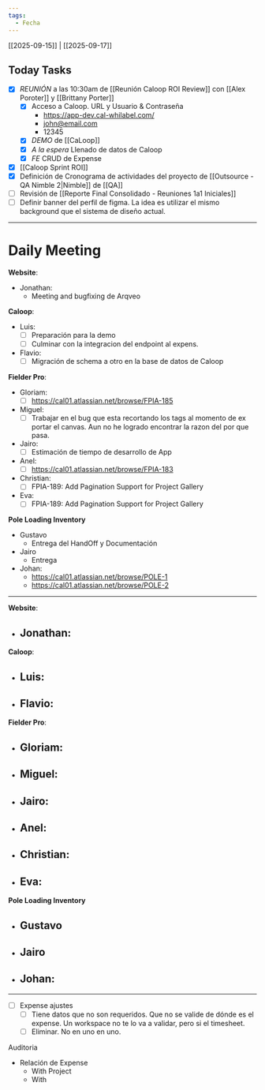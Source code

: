 ```yaml
---
tags:
  - Fecha
---
```


[[2025-09-15]]  | [[2025-09-17]]

## Today Tasks
- [x] _REUNIÓN_ a las 10:30am de [[Reunión Caloop ROI Review]] con [[Alex Poroter]] y [[Brittany Porter]]
	- [x] Acceso a Caloop. URL y Usuario & Contraseña
		- https://app-dev.cal-whilabel.com/
		- john@email.com
		- 12345
	- [x] _DEMO_ de [[CaLoop]] 
	- [x] _A la espera_ Llenado de datos de Caloop
	- [x] _FE_ CRUD de Expense
- [x] [[Caloop Sprint ROI]] 
- [x] Definición de Cronograma de actividades del proyecto de [[Outsource - QA Nimble 2|Nimble]] de [[QA]]
- [ ] Revisión de [[Reporte Final Consolidado - Reuniones 1a1 Iniciales]] 
- [ ] Definir banner del perfil de figma. La idea es utilizar el mismo background que el sistema de diseño actual.

---

# Daily Meeting


**Website**:
- Jonathan:
	- Meeting and bugfixing de Arqveo

**Caloop**:
- Luis: 
	- [ ] Preparación para la demo
	- [ ] Culminar con la integracion del endpoint al expens.
- Flavio:
	- [ ] Migración de schema a otro en la base de datos de Caloop

**Fielder Pro**:
- Gloriam: 
	- [ ] https://cal01.atlassian.net/browse/FPIA-185
- Miguel:
	- [ ] Trabajar en el bug que esta recortando los tags al momento de ex portar el canvas. Aun no he logrado encontrar la razon del por que pasa.
- Jairo: 
	- [ ] Estimación de tiempo de desarrollo de App
- Anel: 
	- [ ] https://cal01.atlassian.net/browse/FPIA-183
- Christian:
	- [ ] FPIA-189: Add Pagination Support for Project Gallery
- Eva:
	- [ ] FPIA-189: Add Pagination Support for Project Gallery

**Pole Loading Inventory**
- Gustavo
	- Entrega del HandOff y Documentación
- Jairo
	- Entrega 
- Johan:
	- https://cal01.atlassian.net/browse/POLE-1
	- https://cal01.atlassian.net/browse/POLE-2

---



**Website**:
- Jonathan:
	- 

**Caloop**:
- Luis: 
	- 
- Flavio:
	- 

**Fielder Pro**:
- Gloriam: 
	- 
- Miguel:
	- 
- Jairo: 
	- 
- Anel: 
	- 
- Christian:
	- 
- Eva:
	- 

**Pole Loading Inventory**
- Gustavo
	- 
- Jairo
	- 
- Johan:
	- 


---

- [ ] Expense ajustes
	- [ ] Tiene datos que no son requeridos. Que no se valide de dónde es el expense. Un workspace no te lo va a validar, pero si el timesheet. 
	- [ ] Eliminar. No en uno en uno.

Auditoria
- Relación de Expense 
	- With Project
	- With


